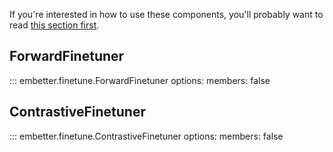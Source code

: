 If you're interested in how to use these components, you'll probably want to
read [this section first](/finetuners/).

## ForwardFinetuner

::: embetter.finetune.ForwardFinetuner
    options:
        members: false
   
## ContrastiveFinetuner

::: embetter.finetune.ContrastiveFinetuner
    options:
        members: false
